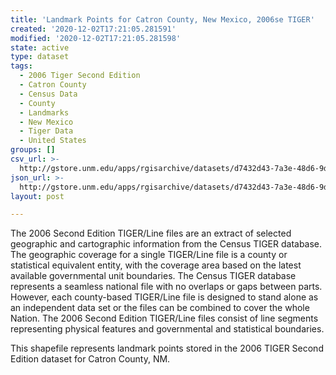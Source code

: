 ```yaml
---
title: 'Landmark Points for Catron County, New Mexico, 2006se TIGER'
created: '2020-12-02T17:21:05.281591'
modified: '2020-12-02T17:21:05.281598'
state: active
type: dataset
tags:
  - 2006 Tiger Second Edition
  - Catron County
  - Census Data
  - County
  - Landmarks
  - New Mexico
  - Tiger Data
  - United States
groups: []
csv_url: >-
  http://gstore.unm.edu/apps/rgisarchive/datasets/d7432d43-7a3e-48d6-9d63-e1dad37a9b5c/tgr2006se_catr_lpt.derived.csv
json_url: >-
  http://gstore.unm.edu/apps/rgisarchive/datasets/d7432d43-7a3e-48d6-9d63-e1dad37a9b5c/tgr2006se_catr_lpt.derived.json
layout: post

---
```

The 2006 Second Edition TIGER/Line files are an extract of selected geographic and cartographic information from the Census TIGER database.  The geographic coverage for a single TIGER/Line file is a county or statistical equivalent entity, with the coverage area based on the latest available governmental unit boundaries. The Census TIGER database represents a seamless national file with no overlaps or gaps between parts.  However, each county-based TIGER/Line file is designed to stand alone as an independent data set or the files can be combined to cover the whole Nation.  The 2006 Second Edition  TIGER/Line files consist of line segments representing physical features and governmental and statistical boundaries.  

This shapefile represents landmark points stored in the 2006 TIGER Second Edition dataset for Catron County, NM.
